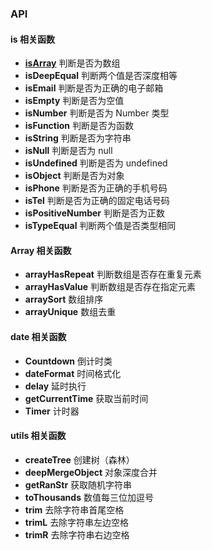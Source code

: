 
### API

#### is 相关函数

-   [**isArray**](./is/isArray.md) 判断是否为数组
-   **isDeepEqual** 判断两个值是否深度相等
-   **isEmail** 判断是否为正确的电子邮箱
-   **isEmpty** 判断是否为空值
-   **isNumber** 判断是否为 Number 类型
-   **isFunction** 判断是否为函数
-   **isString** 判断是否为字符串
-   **isNull** 判断是否为 null
-   **isUndefined** 判断是否为 undefined
-   **isObject** 判断是否为对象
-   **isPhone** 判断是否为正确的手机号码
-   **isTel** 判断是否为正确的固定电话号码
-   **isPositiveNumber** 判断是否为正数
-   **isTypeEqual** 判断两个值是否类型相同

#### Array 相关函数

-   **arrayHasRepeat** 判断数组是否存在重复元素
-   **arrayHasValue** 判断数组是否存在指定元素
-   **arraySort** 数组排序
-   **arrayUnique** 数组去重

#### date 相关函数

-   **Countdown** 倒计时类
-   **dateFormat** 时间格式化
-   **delay** 延时执行
-   **getCurrentTime** 获取当前时间
-   **Timer** 计时器

#### utils 相关函数

-   **createTree** 创建树（森林）
-   **deepMergeObject** 对象深度合并
-   **getRanStr** 获取随机字符串
-   **toThousands** 数值每三位加逗号
-   **trim** 去除字符串首尾空格
-   **trimL** 去除字符串左边空格
-   **trimR** 去除字符串右边空格